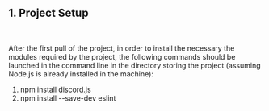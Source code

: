 ## 1. Project Setup ##
</br>

<p>After the first pull of the project, in order to install the necessary the modules required by the project, the following commands should be launched in the command line in the directory storing the project (assuming Node.js is already installed in the machine):</p>
<ol>
    <li>npm install discord.js</li>
    <li>npm install --save-dev eslint</li>
</ol>